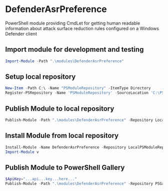 ﻿# DefenderAsrPreference
PowerShell module providing CmdLet for getting human readable information about attack surface reduction rules configured on a Windows Defender client

## Import module for development and testing
```powershell
Import-Module -Path ".\modules\DefenderAsrPreference"
```

## Setup local repository
```powershell
New-Item -Path C:\ -Name "PSModuleRepository" -ItemType Directory
Register-PSRepository -Name 'PSModuleRepository' -SourceLocation 'C:\PSModuleRepository' -PublishLocation 'C:\PSModuleRepository' -InstallationPolicy Trusted
```

## Publish Module to local repository
```powershell
Publish-Module -Path ".\modules\DefenderAsrPreference" -Repository LocalPSModuleRepository
```

## Install Module from local repository
```powershell
Install-Module -Name DefenderAsrPreference -Repository LocalPSModuleRepository
Import-Module v
```

## Publish Module to PowerShell Gallery
```powershell
$ApiKey="...api...key...here..."
Publish-Module -Path ".\modules\DefenderAsrPreference" -Repository PSGallery -NuGetApiKey $ApiKey